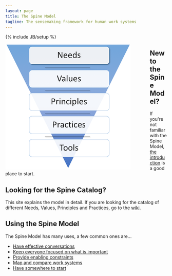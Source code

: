 ```yaml
---
layout: page
title: The Spine Model
tagline: The sensemaking framework for human work systems
---
```

{% include JB/setup %}

<img style="float: left; margin-right: 60px; max-width: 100%;" src="/assets/images/spine.png" />

## New to the Spine Model?
If you're not familiar with the Spine Model, [the introduction](/explanation/introduction/) is a good place to start.

## Looking for the Spine Catalog?
This site explains the model in detail. If you are looking for the catalog of different Needs, Values, Principles and Practices, go to the <a href="http://spine.wiki">wiki</a>.

## Using the Spine Model 

The Spine Model has many uses, a few common ones are...

* [Have effective conversations](/explanation/effectiveconversations)
* [Keep everyone focused on what is important](/explanation/keepfocusedonneed)
* [Provide enabling constraints](/explanation/enablingconstraints)
* [Map and compare work systems](/explanation/mapworksystems)
* [Have somewhere to start](/explanation/somewheretostart)